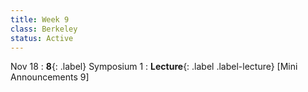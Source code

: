 ```yaml
---
title: Week 9
class: Berkeley
status: Active
---
```



Nov 18
: **8**{: .label} Symposium 1
: **Lecture**{: .label .label-lecture} [Mini Announcements 9]
